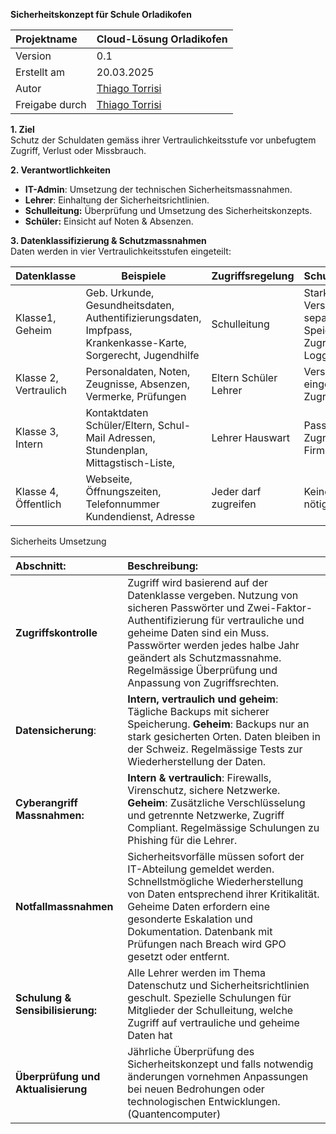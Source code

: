 **Sicherheitskonzept für Schule Orladikofen** 

| Projektname | Cloud-Lösung Orladikofen |
| :---- | :---- |
| Version | 0.1 |
| Erstellt am | 20.03.2025 |
| Autor | [Thiago Torrisi](mailto:thiago.torrisi@bbzbl-it.ch) |
| Freigabe durch | [Thiago Torrisi](mailto:thiago.torrisi@bbzbl-it.ch) |

**1\. Ziel**   
Schutz der Schuldaten gemäss ihrer Vertraulichkeitsstufe vor unbefugtem Zugriff, Verlust oder Missbrauch.   
    
**2\. Verantwortlichkeiten** 

* **IT-Admin**: Umsetzung der technischen Sicherheitsmassnahmen.   
* **Lehrer**: Einhaltung der Sicherheitsrichtlinien.   
* **Schulleitung:** Überprüfung und Umsetzung des Sicherheitskonzepts.   
* **Schüler:** Einsicht auf Noten & Absenzen.   
   

**3\. Datenklassifizierung & Schutzmassnahmen**   
Daten werden in vier Vertraulichkeitsstufen eingeteilt: 

| Datenklasse  | Beispiele  | Zugriffsregelung  | Schutzmassnahmen  |
| ----- | ----- | ----- | ----- |
| Klasse1,  Geheim  | Geb. Urkunde, Gesundheitsdaten, Authentifizierungsdaten, Impfpass, Krankenkasse-Karte, Sorgerecht, Jugendhilfe  |  Schulleitung     | Starke Verschlüsselung, separate Speicherung, Zugriffskontrolle mit Logging  |
| Klasse 2,  Vertraulich  | Personaldaten, Noten, Zeugnisse, Absenzen, Vermerke, Prüfungen  | Eltern  Schüler  Lehrer  | Verschlüsselung, eingeschränkter Zugriff, 2FA  |
| Klasse 3,  Intern  | Kontaktdaten Schüler/Eltern, Schul-Mail Adressen, Stundenplan, Mittagstisch-Liste,  | Lehrer  Hauswart  | Passwortschutz, Zugriff nur im Firmennetzwerk  |
| Klasse 4,  Öffentlich  | Webseite, Öffnungszeiten, Telefonnummer Kundendienst, Adresse  | Jeder darf zugreifen  | Keine Massnahmen nötig  |

 

Sicherheits Umsetzung

| Abschnitt: | Beschreibung: |
| :---- | :---- |
| **Zugriffskontrolle**  | Zugriff wird basierend auf der Datenklasse vergeben.  Nutzung von sicheren Passwörter und Zwei-Faktor-Authentifizierung für vertrauliche und geheime Daten sind ein Muss.  Passwörter werden jedes halbe Jahr geändert als Schutzmassnahme.  Regelmässige Überprüfung und Anpassung von Zugriffsrechten.  |
| **Datensicherung**: | **Intern, vertraulich und geheim**: Tägliche Backups mit sicherer Speicherung.  **Geheim**: Backups nur an stark gesicherten Orten. Daten bleiben in der Schweiz. Regelmässige Tests zur Wiederherstellung der Daten. |
| **Cyberangriff Massnahmen:** | **Intern & vertraulich**: Firewalls, Virenschutz, sichere Netzwerke.  **Geheim**: Zusätzliche Verschlüsselung und getrennte Netzwerke, Zugriff Compliant.  Regelmässige Schulungen zu Phishing für die Lehrer.  |
| **Notfallmassnahmen** | Sicherheitsvorfälle müssen sofort der IT-Abteilung gemeldet werden.  Schnellstmögliche Wiederherstellung von Daten entsprechend ihrer Kritikalität.  Geheime Daten erfordern eine gesonderte Eskalation und Dokumentation.  Datenbank mit Prüfungen nach Breach wird GPO gesetzt oder entfernt. |
| **Schulung & Sensibilisierung:** | Alle Lehrer werden im Thema Datenschutz und Sicherheitsrichtlinien geschult.  Spezielle Schulungen für Mitglieder der Schulleitung, welche Zugriff auf vertrauliche und geheime Daten hat |
| **Überprüfung und Aktualisierung**  | Jährliche Überprüfung des Sicherheitskonzept und falls notwendig änderungen vornehmen  Anpassungen bei neuen Bedrohungen oder technologischen Entwicklungen. (Quantencomputer) |

 

